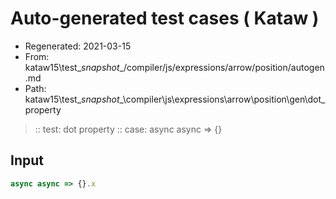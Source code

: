 # Auto-generated test cases ( Kataw )
- Regenerated: 2021-03-15
- From: kataw15\test\__snapshot__/compiler/js/expressions/arrow/position/autogen.md
- Path: kataw15\test\__snapshot__\compiler\js\expressions\arrow\position\gen\dot_property
> :: test: dot property
> :: case: async async => {}
## Input

`````js
async async => {}.x
`````
